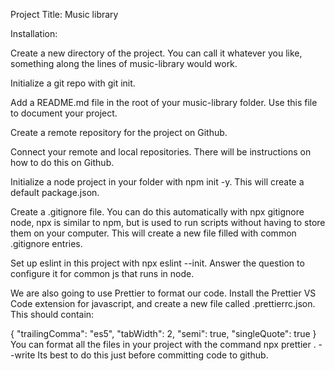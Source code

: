 Project Title: Music library

Installation:

Create a new directory of the project. You can call it whatever you like, something along the lines of music-library would work.

Initialize a git repo with git init.

Add a README.md file in the root of your music-library folder. Use this file to document your project.

Create a remote repository for the project on Github.

Connect your remote and local repositories. There will be instructions on how to do this on Github.

Initialize a node project in your folder with npm init -y. This will create a default package.json.

Create a .gitignore file. You can do this automatically with npx gitignore node, npx is similar to npm, but is used to run scripts without having to store them on your computer. This will create a new file filled with common .gitignore entries.

Set up eslint in this project with npx eslint --init. Answer the question to configure it for common js that runs in node.

We are also going to use Prettier to format our code. Install the Prettier VS Code extension for javascript, and create a new file called .prettierrc.json. This should contain:

{
"trailingComma": "es5",
"tabWidth": 2,
"semi": true,
"singleQuote": true
}
You can format all the files in your project with the command npx prettier . --write
Its best to do this just before committing code to github.
